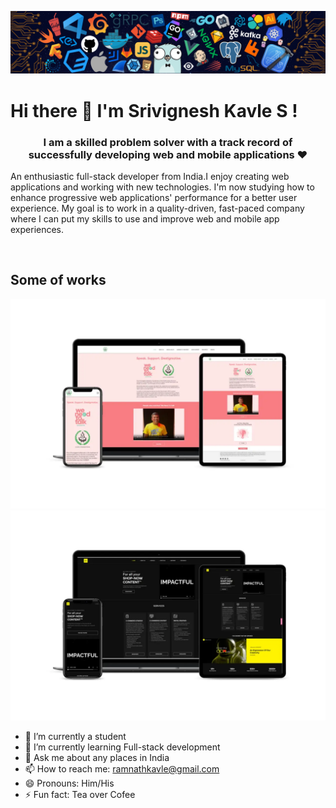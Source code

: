 ![Header Image](header.png)

# Hi there 👋 I'm Srivignesh Kavle S ! </h1>

<h3 align="center">I am a skilled problem solver with a track record of successfully developing web and mobile applications ❤</h3>  


<div align="left">

 An enthusiastic full-stack developer from India.I enjoy creating web applications and working with new technologies. I'm now studying how to enhance progressive web applications' performance for a better user experience. My goal is to work in a quality-driven, fast-paced company where I can put my skills to use and improve web and mobile app experiences. 

  <br />
  </div>
  
## Some of works
  ![](weneedtotalk.jpg) ![](ODN.jpg)

  
 - 🔭 I’m currently a student
- 🌱 I’m currently learning Full-stack development
- 💬 Ask me about any places in India
- 📫 How to reach me: ramnathkavle@gmail.com
- 😄 Pronouns: Him/His
- ⚡ Fun fact: Tea over Cofee

